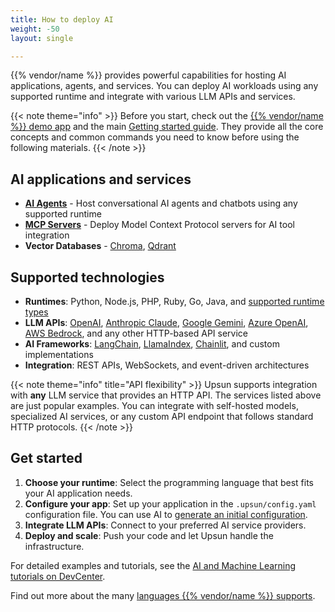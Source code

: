 ```yaml
---
title: How to deploy AI
weight: -50
layout: single

---
```


{{% vendor/name %}} provides powerful capabilities for hosting AI applications,
agents, and services. You can deploy AI workloads using any supported runtime
and integrate with various LLM APIs and services.

{{< note theme="info" >}}
Before you start, check out the [{{% vendor/name %}} demo app](https://console.upsun.com/projects/create-project)
and the main [Getting started guide](/get-started/here/_index.md).
They provide all the core concepts and common commands you need to know before
using the following materials.
{{< /note >}}

## AI applications and services

- [**AI Agents**](aiagent.md) - Host conversational AI agents
and chatbots using any
supported runtime
- [**MCP Servers**](mcp.md) - Deploy Model Context Protocol servers for
AI tool integration
- **Vector Databases** - [Chroma](add-services/chroma.md), [Qdrant](add-services/qdrant.md)

## Supported technologies

- **Runtimes**: Python, Node.js, PHP, Ruby, Go, Java, and
[supported runtime types](/create-apps/app-reference/single-runtime-image.md#types)
- **LLM APIs**: [OpenAI](https://platform.openai.com/docs),
[Anthropic Claude](https://docs.anthropic.com/en/docs/getting-started-with-the-api),
[Google Gemini](https://ai.google.dev/docs),
[Azure OpenAI](https://learn.microsoft.com/en-us/azure/ai-services/openai/),
[AWS Bedrock](https://docs.aws.amazon.com/bedrock/),
and any other HTTP-based API service
- **AI Frameworks**: [LangChain](https://docs.langchain.com/oss/python/langchain/install),
[LlamaIndex](https://docs.llamaindex.ai/), [Chainlit](https://docs.chainlit.io/),
and custom implementations
- **Integration**: REST APIs, WebSockets, and event-driven architectures

{{< note theme="info" title="API flexibility" >}}
Upsun supports integration with **any** LLM service that provides an HTTP API.
The services listed above are just popular examples. You can integrate with
self-hosted models, specialized AI services, or any custom API endpoint that
follows standard HTTP protocols.
{{< /note >}}

## Get started

1. **Choose your runtime**: Select the programming language that
best fits your AI application needs.
1. **Configure your app**: Set up your application in the `.upsun/config.yaml` configuration file. You can use AI to [generate an initial configuration](/administration/cli/init.md).
1. **Integrate LLM APIs**: Connect to your preferred AI service providers.
1. **Deploy and scale**: Push your code and let Upsun handle the infrastructure.

For detailed examples and tutorials, see the
[AI and Machine Learning tutorials on DevCenter](https://devcenter.upsun.com/posts/ai?utm_source=docs&utm_medium=ai-section&utm_campaign=tutorials).

Find out more about the many [languages {{% vendor/name %}} supports](/languages/_index.md).
